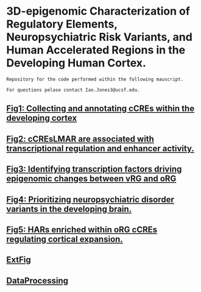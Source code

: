# 3D-epigenomic Characterization of Regulatory Elements, Neuropsychiatric Risk Variants, and Human Accelerated Regions in the Developing Human Cortex.
    Repository for the code performed within the following mauscript. 
    
    For questions pelase contact Ian.Jones3@ucsf.edu.
    
## [Fig1: Collecting and annotating cCREs within the developing cortex](Fig1) 

## [Fig2: cCREsLMAR  are associated with transcriptional regulation and enhancer activity.](Fig2)

## [Fig3: Identifying transcription factors driving epigenomic changes between vRG and oRG](Fig3)
    
## [Fig4: Prioritizing neuropsychiatric disorder variants in the developing brain.](Fig4)

## [Fig5: HARs enriched within oRG cCREs regulating cortical expansion.](Fig5) 

## [ExtFig](ExtFig) 

## [DataProcessing](DataProcessing) 
